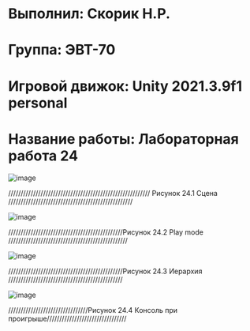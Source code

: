 # Выполнил: Скорик Н.Р.
# Группа: ЭВТ-70
# Игровой движок: Unity 2021.3.9f1 personal
# Название работы: Лабораторная работа 24


![image](https://user-images.githubusercontent.com/32439405/204898630-249147b2-cb16-417c-9bb9-62130bc33d40.png)

///////////////////////////////////////////////////////// Рисунок 24.1 Сцена //////////////////////////////////////////////////

![image](https://user-images.githubusercontent.com/32439405/204898813-60163ab8-fc42-4197-b86d-9e7fa63c73af.png)

//////////////////////////////////////////////Рисунок 24.2 Play mode ////////////////////////////////////////////////

![image](https://user-images.githubusercontent.com/32439405/204898887-3e47d986-2294-4940-bb0c-808f6356e396.png)

//////////////////////////////////////////////Рисунок 24.3 Иерархия //////////////////////////////////////////////

![image](https://user-images.githubusercontent.com/32439405/204899226-dad22c33-bafc-489e-a408-5a78313fa8ab.png)

////////////////////////////////Рисунок 24.4 Консоль при проигрыше////////////////////////////////
